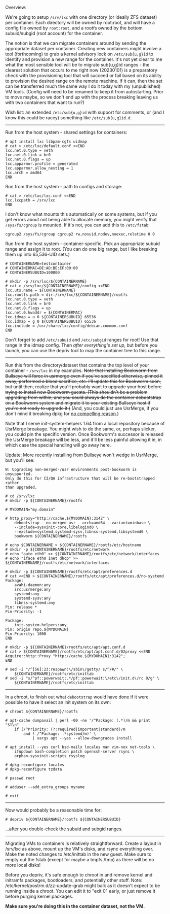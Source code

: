 Overview:

We're going to setup `/srv/lxc` with one directory (or ideally ZFS dataset)
per container. Each directory will be owned by root:root, and will have a
config file owned by `root:root`, and a rootfs owned by the bottom
subuid/subgid (root account) for the container.

The notion is that we can migrate containers around by sending the
appropriate dataset per container. Creating new containers might involve a
tool (forthcoming) to grab a kernel advisory lock on `/etc/sub{u,g}id` to
identify and provision a new range for the container. It's not yet clear to
me what the most sensible tool will be to migrate sub{u,g}id ranges - the
clearest solution that occurs to me right now (20230101) is a preparatory
check with the provisioning tool that will succeed or fail based on its
ability to provision the desired range on the remote machine. If it can,
then the set can be transferred much the same way I do it today with my
(unpublished) VM tools. (Config will need to be renamed to keep it from
autostarting. Prior to move maybe, so we don't end up with the process
breaking leaving us with two containers that want to run?)

Wish list: an extended `/etc/sub{u,g}id` with support for comments, or (and I
know this could be racey) something like `/etc/sub{u,g}id.d`.

---

Run from the host system - shared settings for containers:

~~~
# apt install lxc libpam-cgfs uidmap
# cat > /etc/lxc/default.conf <<END
lxc.net.0.type = veth
lxc.net.0.link = br0
lxc.net.0.flags = up
lxc.apparmor.profile = generated
lxc.apparmor.allow_nesting = 1
lxc.arch = amd64
END
~~~

Run from the host system - path to configs and storage:

~~~
# cat > /etc/lxc/lxc.conf <<END
lxc.lxcpath = /srv/lxc
END
~~~

I don't know what mounts this automatically on some systems, but if you get
errors about not being able to allocate memory, you might verify that
`/sys/fs/cgroup` is mounted. If it's not, you can add this to `/etc/fstab`:

~~~
cgroup2 /sys/fs/cgroup cgroup2 rw,nosuid,nodev,noexec,relatime 0 0
~~~

Run from the host system - container-specific. Pick an appropriate subuid
range and assign it to root. (You can do one big range, but I like breaking
them up into 65,536-UID sets.)

~~~
# CONTAINERNAME=testcontainer
# CONTAINERMAC=DE:AD:BE:EF:00:00
# CONTAINERSUBUID=100000

# mkdir -p /srv/lxc/${CONTAINERNAME}
# cat > /srv/lxc/${CONTAINERNAME}/config <<END
lxc.uts.name = ${CONTAINERNAME}
lxc.rootfs.path = dir:/srv/lxc/${CONTAINERNAME}/rootfs
lxc.net.0.type = veth
lxc.net.0.link = br0
lxc.net.0.flags = up
lxc.net.0.hwaddr = ${CONTAINERMAC}
lxc.idmap = u 0 ${CONTAINERSUBUID} 65536
lxc.idmap = g 0 ${CONTAINERSUBUID} 65536
lxc.include = /usr/share/lxc/config/debian.common.conf
END
~~~

Don't forget to add `/etc/subuid` and `/etc/subgid` ranges for root! Use
that range in the idmap config. Then _after everything's set up,_ but
before you launch, you can use the depriv tool to map the container tree to
this range.

---

Run this from the directory/dataset that contains the top level of your
container - `/srv/lxc` in my examples. ~~Note that installing Bookworm from
Bullseye will force in usrmerge even if you've specified otherwise, pinned
it away, performed a blood sacrifice, etc. I'll update this for Bookworm
soon, but until then, realize that you'll probably want to upgrade your
host before trying to install new Bookworm guests. (This shouldn't be a
problem upgrading from within, and you could always do the container
debootstrap on a Bookworm system and migrate it to your existing Bullseye
host if you're not ready to upgrade it.)~~ (And, you could just use UsrMerge,
if you don't mind it breaking dpkg for [no compelling reason](https://wiki.debian.org/Teams/Dpkg/MergedUsr).)

Note that I serve init-system-helpers 1.64 from a local repository because
of UsrMerge breakage. You might wish to do the same, or, perhaps slicker,
you could pin the specific version. Once Bookworm's successor is released
the UsrMerge breakage will be less, and it'll be less painful allowing it
in, in which case the special handling will go away here.

Update: More recently installing from Bullseye won't wedge in UsrMerge, but
you'll see:

~~~
W: Upgrading non-merged-/usr environments post-bookworm is unsupported.
Only do this for CI/QA infrastructure that will be re-bootstrapped rather
than upgraded.
~~~

~~~
# cd /srv/lxc
# mkdir -p ${CONTAINERNAME}/rootfs

# MYDOMAIN="my.domain"

# http_proxy="http://cache.${MYDOMAIN}:3142" \
    debootstrap --no-merged-usr --arch=amd64 --variant=minbase \
    --include=sysvinit-core,libelogind0 \
    --exclude=systemd,systemd-sysv,libnss-systemd,libsystemd0 \
    bookworm ${CONTAINERNAME}/rootfs

# echo $CONTAINERNAME > ${CONTAINERNAME}/rootfs/etc/hostname
# mkdir -p ${CONTAINERNAME}/rootfs/etc/network
# echo "auto eth0" >> ${CONTAINERNAME}/rootfs/etc/network/interfaces
# echo "iface eth0 inet dhcp" >> ${CONTAINERNAME}/rootfs/etc/network/interfaces

# mkdir -p ${CONTAINERNAME}/rootfs/etc/apt/preferences.d
# cat <<END > ${CONTAINERNAME}/rootfs/etc/apt/preferences.d/no-systemd
Package:
    avahi-daemon:any
    src:usrmerge:any
    systemd:any
    systemd-sysv:any
    libnss-systemd:any
Pin: release *
Pin-Priority: -1

Package:
    init-system-helpers:any
Pin: origin repo.${MYDOMAIN}
Pin-Priority: 1000
END

# mkdir -p ${CONTAINERNAME}/rootfs/etc/apt/apt.conf.d
# cat > ${CONTAINERNAME}/rootfs/etc/apt/apt.conf.d/02proxy <<END
Acquire::http::Proxy "http://cache.${MYDOMAIN}:3142";
END

# sed -i "/^[56]:23:respawn:\/sbin\/getty/ s/^/#/" \
    ${CONTAINERNAME}/rootfs/etc/inittab
# sed -i "s/^pf::powerwait:.*/pf::powerwait:\/etc\/init.d\/rc 0/g" \
    ${CONTAINERNAME}/rootfs/etc/inittab
~~~

---

In a chroot, to finish out what `debootstrap` would have done if it were
possible to have it select an init system on its own:

~~~
# chroot ${CONTAINERNAME}/rootfs

# apt-cache dumpavail | perl -00 -ne '/^Package: (.*)/m && print "$1\n"
    if (/^Priority: (?:required|important|standard)/m
        and ! /^Package: .*systemd/m)' \
            | xargs apt --yes --allow-downgrades install

# apt install --yes curl bsd-mailx locales man vim-nox net-tools \
    ifupdown bash-completion patch openssh-server rsync \
    orphan-sysvinit-scripts rsyslog

# dpkg-reconfigure locales
# dpkg-reconfigure tzdata

# passwd root

# adduser --add_extra_groups myname

# exit
~~~

---

Now would probably be a reasonable time for:

~~~
# depriv ${CONTAINERNAME}/rootfs ${CONTAINERSUBUID}
~~~

...after you double-check the subuid and subgid ranges.

---

Migrating VMs to containers is relatively straightforward. Create a layout
in /srv/lxc as above, mount up the VM's disks, and rsync everything over.
Make the noted changes to /etc/inittab in the new guest. Make sure to empty
out the fstab (except for maybe a tmpfs /tmp) as there will be no more
local disks!

Before you depriv, it's safe enough to chroot in and remove kernel and
initramfs packages, bootloaders, and potentially other stuff. Note:
/etc/kernel/postrm.d/zz-update-grub might balk as it doesn't expect to be
running inside a chroot. You can edit it to "exit 0" early, or just remove
it before purging kernel packages.

**Make sure you're doing this in the container dataset, not the VM.**
